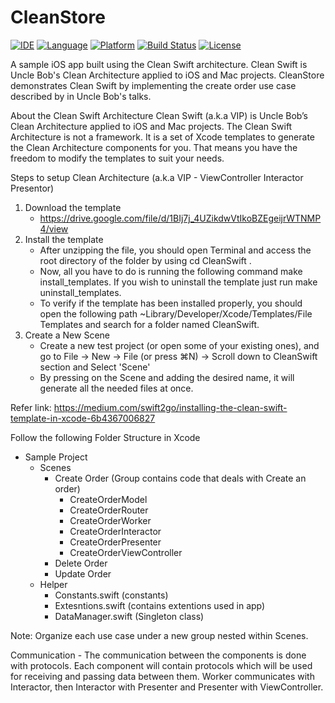 # CleanStore

[![IDE](https://img.shields.io/badge/Xcode-10-blue.svg)](https://developer.apple.com/xcode/)
[![Language](https://img.shields.io/badge/swift-4-orange.svg)](https://swift.org)
[![Platform](https://img.shields.io/badge/iOS-12-green.svg)](https://developer.apple.com/ios/)
[![Build Status](https://travis-ci.org/Clean-Swift/CleanStore.svg?branch=master)](https://travis-ci.org/Clean-Swift/CleanStore)
[![License](https://img.shields.io/github/license/Clean-Swift/CleanStore.svg)](LICENSE)

A sample iOS app built using the Clean Swift architecture. Clean Swift is Uncle Bob's Clean Architecture applied to iOS and Mac projects. CleanStore demonstrates Clean Swift by implementing the create order use case described by in Uncle Bob's talks.

About the Clean Swift Architecture
	Clean Swift (a.k.a VIP) is Uncle Bob’s Clean Architecture applied to iOS and Mac projects. The Clean Swift Architecture is not a framework. It is a set of Xcode templates to generate the Clean Architecture components for you. That means you have the freedom to modify the templates to suit your needs.


Steps to setup Clean Architecture (a.k.a VIP - ViewController Interactor Presentor)
1. Download the template
	- https://drive.google.com/file/d/1BIj7j_4UZikdwVtIkoBZEgeijrWTNMP4/view
2. Install the template 
	- After unzipping the file, you should open Terminal and access the root directory of the folder by using cd CleanSwift .
	- Now, all you have to do is running the following command make install_templates. If you wish to uninstall the template just run make uninstall_templates.
	- To verify if the template has been installed properly, you should open the following path ~Library/Developer/Xcode/Templates/File Templates and search for a folder named CleanSwift.
3. Create a New Scene
	- Create a new test project (or open some of your existing ones), and go to File -> New -> File (or press ⌘N) -> Scroll down to CleanSwift section and Select 'Scene'
	- By pressing on the Scene and adding the desired name, it will generate all the needed files at once.

Refer link: https://medium.com/swift2go/installing-the-clean-swift-template-in-xcode-6b4367006827


Follow the following Folder Structure in Xcode
- Sample Project
	- Scenes 
		- Create Order (Group contains code that deals with Create an order)
			- CreateOrderModel
			- CreateOrderRouter
			- CreateOrderWorker
			- CreateOrderInteractor
			- CreateOrderPresenter
			- CreateOrderViewController
		- Delete Order
		- Update Order
	- Helper
		- Constants.swift (constants)
		- Extesntions.swift (contains extentions used in app)
		- DataManager.swift (Singleton class)

Note: Organize each use case under a new group nested within Scenes.


Communication
	- The communication between the components is done with protocols. Each component will contain protocols which will be used for receiving and passing data between them. Worker communicates with Interactor, then Interactor with Presenter and Presenter with ViewController.
